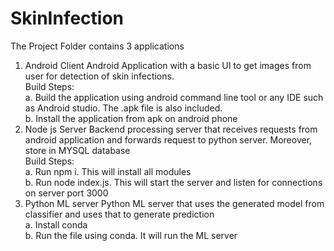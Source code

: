 # SkinInfection

The Project Folder contains 3 applications<br />
1. Android Client
Android Application with a basic UI to get images from user for detection of skin infections.<br />
Build Steps:<br />
a. Build the application using android command line tool or any IDE such as Android studio. The .apk file is also included.<br />
b. Install the application from apk on android phone<br />
2. Node js Server
Backend processing server that receives requests from android application and forwards request to python server. Moreover, store in MYSQL database<br />
Build Steps:<br />
a. Run npm i. This will install all modules<br />
b. Run node index.js. This will start the server and listen for connections on server port 3000<br />
3. Python ML server
Python ML server that uses the generated model from classifier and uses that to generate prediction<br />
a. Install conda<br />
b. Run the file using conda. It will run the ML server
